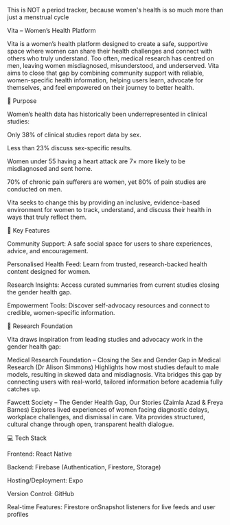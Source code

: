 This is NOT a period tracker, because women's health is so much more than just a menstrual cycle

Vita – Women’s Health Platform

Vita is a women’s health platform designed to create a safe, supportive space where women can share their health challenges and connect with others who truly understand. Too often, medical research has centred on men, leaving women misdiagnosed, misunderstood, and underserved. Vita aims to close that gap by combining community support with reliable, women-specific health information, helping users learn, advocate for themselves, and feel empowered on their journey to better health.

🌸 Purpose

Women’s health data has historically been underrepresented in clinical studies:

Only 38% of clinical studies report data by sex.

Less than 23% discuss sex-specific results.

Women under 55 having a heart attack are 7× more likely to be misdiagnosed and sent home.

70% of chronic pain sufferers are women, yet 80% of pain studies are conducted on men.

Vita seeks to change this by providing an inclusive, evidence-based environment for women to track, understand, and discuss their health in ways that truly reflect them.

🧠 Key Features

Community Support: A safe social space for users to share experiences, advice, and encouragement.

Personalised Health Feed: Learn from trusted, research-backed health content designed for women.

Research Insights: Access curated summaries from current studies closing the gender health gap.

Empowerment Tools: Discover self-advocacy resources and connect to credible, women-specific information.

🧬 Research Foundation

Vita draws inspiration from leading studies and advocacy work in the gender health gap:

Medical Research Foundation – Closing the Sex and Gender Gap in Medical Research (Dr Alison Simmons)
Highlights how most studies default to male models, resulting in skewed data and misdiagnosis. Vita bridges this gap by connecting users with real-world, tailored information before academia fully catches up.

Fawcett Society – The Gender Health Gap, Our Stories (Zaimla Azad & Freya Barnes)
Explores lived experiences of women facing diagnostic delays, workplace challenges, and dismissal in care. Vita provides structured, cultural change through open, transparent health dialogue.

💻 Tech Stack

Frontend: React Native

Backend: Firebase (Authentication, Firestore, Storage)

Hosting/Deployment: Expo

Version Control: GitHub

Real-time Features: Firestore onSnapshot listeners for live feeds and user profiles
